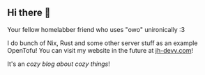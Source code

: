 ## Hi there 👋
Your fellow homelabber friend who uses "owo" unironically :3

I do bunch of Nix, Rust and some other server stuff as an example OpenTofu!
You can visit my website in the future at [jh-devv.com](jh-devv.com)!

It's an *cozy blog about cozy things*!
